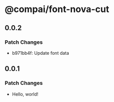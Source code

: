 # @compai/font-nova-cut

## 0.0.2

### Patch Changes

- b971bb4f: Update font data

## 0.0.1

### Patch Changes

- Hello, world!
